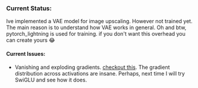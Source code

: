 ### Current Status:
  Ive implemented a VAE model for image upscaling. However not trained yet. The main reason is to understand how VAE works in general.
  Oh and btw, pytorch_lightning is used for training. if you don't want this overhead you can create yours 😂

#### Current Issues:
  - Vanishing and exploding gradients. [checkout this](./vae-testing).  The gradient distribution across activations are insane. Perhaps, next time I will try SwiGLU and see how it does. 
